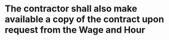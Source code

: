 # The contractor shall also make available a copy of the contract upon request from the Wage and Hour